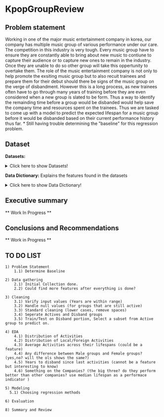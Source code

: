 # KpopGroupReview

## Problem statement

Working in one of the major music entertainment company in korea, our company has multiple music group of various performance under our care. The competition in this industry is very tough. Every music group have to ensure they are constantly able to bring about new music to contiune to capture their audience or to capture new ones to remain in the industry. Once they are unable to do so other group will take this oppertunity to overtake them. The role of the music entertainment company is not only to help promote the exsiting music group but to also recuit trainees and prepare them for their debut should there be signs of the music group on the verge of disbandment. However this is a long process, as new trainees often have to go through many years of training before they are even considered when a new group is slated to be form. Thus a way to identify the remainding time before a group would be disbanded would help save the company time and resources spent on the trainees. Thus we are tasked to come up with a model to predict the expected lifespan for a music group before it would be disbanded based on their current performance history thus far. * Still having trouble determining the "baseline" for this regression problem.

## Dataset
**Datasets:**
<details>
  <summary>Click here to show Datasets!</summary>

  |Dataset|Description|Source|
  |---|---|---|
  ** Work In Progress **
  
</details>

**Data Dictionary:** Explains the features found in the datasets
<details>
  <summary>Click here to show Data Dictionary!</summary>
  
  |Feature|Type|Dataset|Description|
  |---|---|---|---|
  ** Work In Progress
  
</details> 

## Executive summary

** Work In Progress **

## Conclusions and Recommendations

** Work in Progress **


## TO DO LIST 

    1) Problem Statement
        1.1) Determine Baseline

    2) Data gathering 
        2.1) Initial Collection done.
        2.2) Could find more features after everything is done?

    3) Cleaning
        3.1) Varify input values (Years are within range)
        3.2) Handle null values (for groups that are still active)
        3.3) Standard cleaning (lower cases, remove spaces)
        3.4) Seperate Actives and Disband groups
        3.5) Train/Test on Disband portion, Select a subset from Active group to predict on.

    4) EDA
        4.1) Distribution of Activities
        4.2) Distribution of Local/Foreign Activities
        4.3) Average Activities across their lifespans (could be a feature)
        4.4) Any difference between Male groups and Female groups? (yes,no? will the ols shows the same?)
        4.5) Years to disband since last activities (cannot be a feature but interesting to know)
        4.6) Something on the Companies? (the big three? do they perform better than other companies? use median lifespan as a performace indicator )

    5) Modeling
      5.1) Choosing regression methods

    6) Evaluation

    8) Summary and Review
